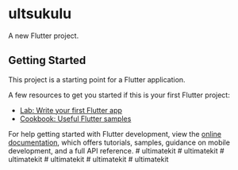 # ultsukulu

A new Flutter project.

## Getting Started

This project is a starting point for a Flutter application.

A few resources to get you started if this is your first Flutter project:

- [Lab: Write your first Flutter app](https://docs.flutter.dev/get-started/codelab)
- [Cookbook: Useful Flutter samples](https://docs.flutter.dev/cookbook)

For help getting started with Flutter development, view the
[online documentation](https://docs.flutter.dev/), which offers tutorials,
samples, guidance on mobile development, and a full API reference.
#   u l t i m a t e k i t  
 #   u l t i m a t e k i t  
 #   u l t i m a t e k i t  
 #   u l t i m a t e k i t  
 #   u l t i m a t e k i t  
 #   u l t i m a t e k i t  
 